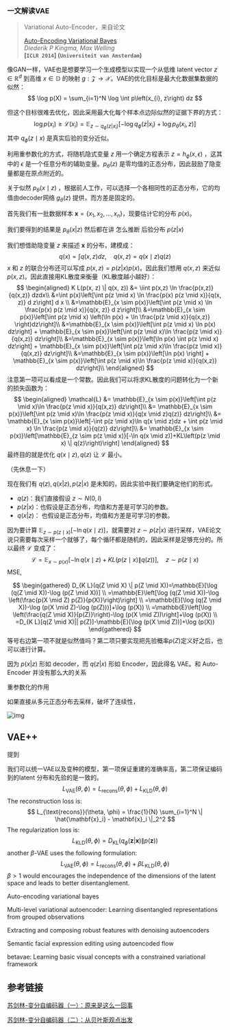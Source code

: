### 一文解读VAE

> Variational Auto-Encoder，来自论文 
> 
> [Auto-Encoding Variational Bayes](https://arxiv.org/pdf/1312.6114.pdf)  
> *Diederik P Kingma, Max Welling*  
> **[`ICLR 2014`] (`Universiteit van Amsterdam`)**



像GAN一样，VAE也是想要学习一个生成模型以实现一个从低维 latent vector $z \in \mathbb{R}^d$ 到高维 $x \in \mathbb{D}$ 的映射 $g: \mathcal{Z} \rightarrow \mathcal{X}$。VAE的优化目标是最大化数据集数据的似然：
$$
\log p(X) = \sum_{i=1}^N \log \int p\left(x_{i}, z\right) dz
$$

但这个目标很难去优化，因此采用最大化每个样本点边际似然的证据下界的方式：
$$
\log p(x_i) \ge \mathcal{L}(x_i) = \mathbb{E}_{z\sim q_\phi(z|x_i)} [-\log q_\phi(z|x_i) + \log p_\theta(x_i, z)]
$$
其中 $q_\phi(z \mid x)$ 是真实后验的变分近似。

利用重参数化的方式，将随机隐式变量 $z$ 用一个确定方程表示 $z = h_\phi(x, \epsilon)$ ，这其中的 $\epsilon$ 是一个任意分布的辅助变量。$p_\theta (z)$ 是零均值的正态分布，因此鼓励了隐变量都是在原点附近的。

关于似然 $p_\theta (x \mid z)$ ，根据前人工作，可以选择一个各相同性的正态分布，它的均值由decoder网络 $g_\theta(z)$ 提供，而方差是固定的。










首先我们有一批数据样本 $\mathbf{x}= \{x_1, x_2, \dots, x_n\}$，现要估计它的分布 $p(x)$。

我们要得到的结果是 $p_\theta (x|z)$ 然后都在讲 怎么推断 后验分布 $p(z|x)$

我们想借助隐变量 $z$ 来描述 $\mathbf{x}$ 的分布，建模成：
$$
q(x)=\int q(x, z) d z, \quad q(x, z)=q(x \mid z) q(z)
$$
$x$ 和 $z$ 的联合分布还可以写成 $p(x,z) = p(z|x) p(x)$。因此我们想用 $q(x,z)$ 来近似 $p(x,z)$。因此直接用KL散度来衡量（KL散度越小越好）：
$$
\begin{aligned}
K L(p(x, z) \| q(x, z)) &=
\iint p(x,z) \ln \frac{p(x,z)}{q(x,z)} dzdx\\
&=\int p(x)\left[\int p(z \mid x) \ln \frac{p(x) p(z \mid x)}{q(x, z)} d z\right] d x \\
&=\mathbb{E}_{x \sim p(x)}\left[\int p(z \mid x) \ln \frac{p(x) p(z \mid x)}{q(x, z)} d z\right]\\
&=\mathbb{E}_{x \sim p(x)}\left[\int p(z \mid x) \left(\ln p(x) + \ln \frac{p(z \mid x)}{q(x,z)} \right)dz\right]\\
&=\mathbb{E}_{x \sim p(x)}\left[\int p(z \mid x) \ln p(x) dz\right] + \mathbb{E}_{x \sim p(x)}\left[\int p(z \mid x)\ln \frac{p(z \mid x)}{q(x,z)} dz\right]\\
&=\mathbb{E}_{x \sim p(x)}\left[\ln p(x) \int p(z \mid x) dz\right] + \mathbb{E}_{x \sim p(x)}\left[\int p(z \mid x)\ln \frac{p(z \mid x)}{q(x,z)} dz\right]\\
&=\mathbb{E}_{x \sim p(x)}\left[\ln p(x) \right] + \mathbb{E}_{x \sim p(x)}\left[\int p(z \mid x)\ln \frac{p(z \mid x)}{q(x,z)} dz\right]\\
\end{aligned}
$$
注意第一项可以看成是一个常数。因此我们可以将求KL散度的问题转化为一个新的损失函数为：
$$
\begin{aligned}
\mathcal{L} 
&= \mathbb{E}_{x \sim p(x)}\left[\int p(z \mid x)\ln \frac{p(z \mid x)}{q(x,z)} dz\right]\\
&= \mathbb{E}_{x \sim p(x)}\left[\int p(z \mid x)\ln \frac{p(z \mid x)}{q(x \mid z)q(z)} dz\right]\\
&= \mathbb{E}_{x \sim p(x)}\left[-\int p(z \mid x)\ln q(x \mid z)dz + \int p(z \mid x) \ln \frac{p(z \mid x)}{q(z)} dz\right]\\
&= \mathbb{E}_{x \sim p(x)}\left[\mathbb{E}_{z \sim p(z \mid x)}[-\ln q(x \mid z)]+KL\left(p(z \mid x) \| q(z)\right)\right]
\end{aligned}
$$
最终目的就是优化 $q(x \mid z), q(z)$ 让 $\mathcal{L}$ 最小。



（先休息一下）



现在我们有 $q(z), q(x|z), p(z|x)$ 是未知的，因此实验中我们要确定他们的形式。

- $q(z)$：我们直接假设 $z \sim N(0, I)$
- $p(z|x)$：也假设是正态分布，均值和方差是可学习的参数。
- $q(x|z)$： 也假设是正态分布，均值和方差是可学习的参数。



因为要计算 $\mathbb{E}_{z \sim p(z \mid x)}[-\ln q(x \mid z)]$，就需要对 $z \sim p(z|x)$ 进行采样，VAE论文说只需要每次采样一个就够了，每个循环都是随机的，因此采样是足够充分的。所以最终 $\mathcal{L}$ 变成了：
$$
\mathcal{L}=\mathbb{E}_{x \sim p(x)}[-\ln q(x \mid z)+K L(p(z \mid x) \| q(z))], \quad z \sim p(z \mid x)
$$
MSE, 


$$
\begin{gathered}
D_{K L}(q(Z \mid X) \| p(Z \mid X))=\mathbb{E}[\log (q(Z \mid X))-\log (p(Z \mid X))] \\
=\mathbb{E}\left[\log (q(Z \mid X))-\log \left(\frac{p(X \mid Z) p(Z)}{p(X)}\right)\right] \\
=\mathbb{E}[\log (q(Z \mid X))-\log (p(X \mid Z)-\log (p(Z)))]+\log (p(X)) \\
=\mathbb{E}\left[\log \left(\frac{q(Z \mid X)}{p(Z)}\right)-\log (p(X \mid Z))\right]+\log (p(X)) \\
=D_{K L}[q(Z \mid X)|| p(Z)]-\mathbb{E}[\log (p(X \mid Z))]+\log (p(X))
\end{gathered}
$$
等号右边第一项不就是似然值吗？第二项只要实现把先验概率$p(Z)$定义好之后，也可以进行计算。



因为 $p(x|z)$ 形如 decoder，而 $q(z|x)$ 形如 Encoder，因此得名 VAE。和 Auto-Encoder 并没有那么大的关系



重参数化的作用

如果直接从多元正态分布去采样，破坏了连续性，



![img](https://pic1.zhimg.com/80/v2-f60be7abe507be3c176135d875864280_1440w.jpg?source=1940ef5c)





## VAE++

提到



我们可以统一VAE以及变种的模型，第一项保证重建的准确率高，第二项保证编码到的latent 分布和先验的是一致的。
$$
L_{\text{VAE}} (\theta, \phi) = L_{\text{recons}}(\theta, \phi) + L_{\text{KLD}}(\theta, \phi)
$$
The reconstruction loss is:
$$
L_{\text{recons}}(\theta, \phi) = \frac{1}{N} \sum_{i=1}^N \| \hat{\mathbf{x}_i} - \mathbf{x}_i \|_2^2
$$
The regularization loss is:
$$
L_{\text{KLD}}(\theta, \phi) = D_{\text{KL}} \left(q_\phi(\mathbf{z}|\mathbf{x}) \| p(\mathbf{z}) \right)
$$
another $\beta$-VAE uses the following formulation:
$$
L_{\text{VAE}} (\theta, \phi) = L_{\text{recons}}(\theta, \phi) + \beta L_{\text{KLD}}(\theta, \phi)
$$
$\beta > 1$ would encourages the independence of the dimensions of the latent space and leads to better disentanglement.









Auto-encoding variational bayes

Multi-level variational autoencoder: Learning disentangled representations from grouped observations

Extracting and composing robust features with denoising autoencoders

Semantic facial expression editing using autoencoded flow

betavae: Learning basic visual concepts with a constrained variational framework

















## 参考链接

[苏剑林-变分自编码器（一）：原来是这么一回事](https://kexue.fm/archives/5253)

[苏剑林-变分自编码器（二）：从贝叶斯观点出发](https://kexue.fm/archives/5343)
